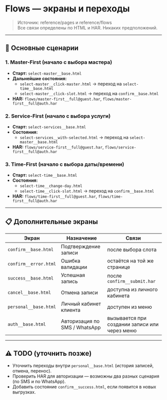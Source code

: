 # Flows — экраны и переходы

> Источник: reference/pages и reference/flows  
> Все связи определены по HTML и HAR. Никаких предположений.

---

## 🧭 Основные сценарии

### 1. Master-First (начало с выбора мастера)
- **Старт:** `select-master__base.html`
- **Дальнейшие состояния:**  
  - `select-master__click-master.html` → переход на `select-time__base.html`
  - `select-master__click-slot.html` → переход на `confirm__base.html`
- **HAR:** `flows/master-first__full@guest.har`, `flows/master-first__full@auth.har`

### 2. Service-First (начало с выбора услуги)
- **Старт:** `select-services__base.html`
- **Состояния:**  
  - `select-services__with-selected.html` → переход на `select-master__base.html`
- **HAR:** `flows/service-first__full@guest.har`, `flows/service-first__full@auth.har`

### 3. Time-First (начало с выбора даты/времени)
- **Старт:** `select-time__base.html`
- **Состояния:**  
  - `select-time__change-day.html`
  - `select-time__click-slot.html` → переход на `confirm__base.html`
- **HAR:** `flows/time-first__full@guest.har`, `flows/time-first__full@auth.har`

---

## 📋 Дополнительные экраны

| Экран | Назначение | Связи |
|--------|-------------|--------|
| `confirm__base.html` | Подтверждение записи | после выбора слота |
| `confirm__error.html` | Ошибка валидации | остаётся на той же странице |
| `success__base.html` | Успешная запись | после `confirm__submit.har` |
| `cancel__base.html` | Отмена записи | доступна из личного кабинета |
| `personal__base.html` | Личный кабинет клиента | доступен из меню |
| `auth__base.html` | Авторизация по SMS / WhatsApp | вызывается при создании записи или через меню |

---

## ⚠️ TODO (уточнить позже)
- Уточнить переходы внутри `personal__base.html` (история записей, отмена, перенос).  
- Проверить HAR для авторизации — возможны два разных сценария (по SMS и по WhatsApp).  
- Добавить состояние `confirm__success.html`, если появится в новых выгрузках.
